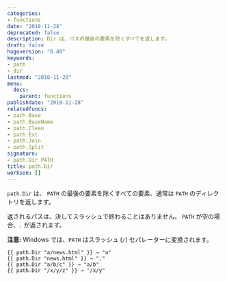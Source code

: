 ```yaml
---
categories:
- functions
date: "2018-11-28"
deprecated: false
description: Dir は、パスの最後の要素を除くすべてを返します。
draft: false
hugoversion: "0.40"
keywords:
- path
- dir
lastmod: "2018-11-28"
menu:
  docs:
    parent: functions
publishdate: "2018-11-28"
relatedfuncs:
- path.Base
- path.BaseName
- path.Clean
- path.Ext
- path.Join
- path.Split
signature:
- path.Dir PATH
title: path.Dir
workson: []
---
```


`path.Dir` は、 `PATH` の最後の要素を除くすべての要素、通常は `PATH` のディレクトリを返します。

返されるパスは、決してスラッシュで終わることはありません。
`PATH` が空の場合、`.` が返されます。

**注意:** Windows では、`PATH` はスラッシュ (`/`) セパレーターに変換されます。

```go-html-template
{{ path.Dir "a/news.html" }} → "a"
{{ path.Dir "news.html" }} → "."
{{ path.Dir "a/b/c" }} → "a/b"
{{ path.Dir "/x/y/z" }} → "/x/y"
```
